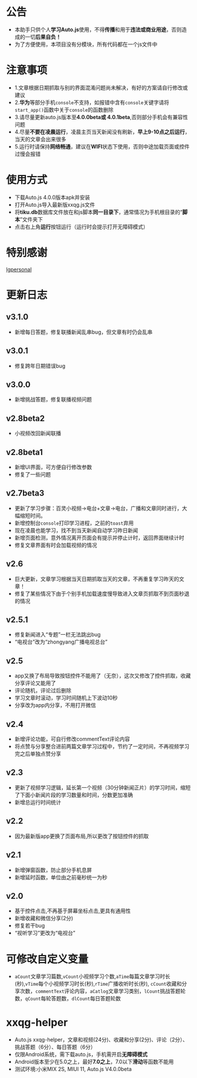 # 公告
* 本助手只供个人**学习Auto.js**使用，不得**传播**和用于**违法或商业用途**，否则造成的一切**后果自负！**
* 为了方便使用，本项目没有分模块，所有代码都在一个js文件中

# 注意事项
* 1.文章根据日期抓取与别的界面混淆问题尚未解决，有好的方案请自行修改或建议
* 2.**华为**等部分手机`console`不支持，如报错中含有`console`关键字请将`start_app()`函数中关于`console`的函数删除
* 3.请尽量更新auto.js版本至**4.0.0beta或 4.0.1beta**,否则部分手机会有兼容性问题
* 4.尽量**不要在凌晨运行**，凌晨主页当天新闻没有刷新，**早上9-10点之后运行**，当天的文章会出来很多
* 5.运行时请保持**网络畅通**，建议在**WIFI**状态下使用，否则中途加载页面或控件过慢会报错

# 使用方式 
* 下载Auto.js 4.0.0版本apk并安装
* 打开Auto.js导入最新版xxqg.js文件
* 将**tiku.db**数据库文件放在和js脚本**同一目录下**，通常情况为手机根目录的“**脚本**”文件夹下
* 点击右上角**运行**按钮运行（运行时会提示打开无障碍模式）

# 特别感谢
[lgpersonal](https://github.com/lgpersonal/LazyStudy)

# 更新日志
## v3.1.0
* 新增每日答题，修复联播新闻乱串bug，但文章有时仍会乱串
## v3.0.1
* 修复跨年日期错误bug
## v3.0.0
* 新增挑战答题，修复联播视频问题
## v2.8beta2
* 小视频改回新闻联播
## v2.8beta1
* 新增UI界面，可方便自行修改参数
* 修复了一些问题
## v2.7beta3
* 更新了学习步骤：百灵小视频->电台+文章->电台，广播和文章同时进行，大幅缩短时间。
* 新增控制台`console`打印学习进程，之前的`toast`弃用
* 现在凌晨也能学习，找不到当天新闻自动学习昨日新闻
* 新增页面检测，意外情况离开页面会有提示并停止计时，返回界面继续计时
* 修复文章界面有时会加载视频的情况
## v2.6
* 巨大更新，文章学习根据当天日期抓取当天的文章，不再重复学习昨天的文章！
* 修复了某些情况下由于个别手机加载速度慢导致进入文章页抓取不到页面秒退的情况
## v2.5.1
* 修复新闻进入“专题”一栏无法跳出bug
* “电视台”改为“zhongyang广播电视总台”
## v2.5
* app又换了布局导致按钮控件不能用了（无奈），这次又修改了控件抓取，收藏分享评论又能用了
* 评论随机，评论过后删除
* 学习文章时滚动，学习时间随机上下波动10秒
* 分享改为app内分享，不用打开微信
## v2.4
* 新增评论功能，可自行修改commentText评论内容
* 将点赞与分享整合进前两篇文章学习过程中，节约了一定时间，不再视频学习完之后单独点赞分享
## v2.3
* 更新了视频学习逻辑，延长第一个视频（30分钟新闻正片）的学习时间，缩短了下面小新闻片段的学习数量和时间，分数更加准确
* 新增总运行时间统计
## v2.2
* 因为最新版app更换了页面布局,所以更改了按钮控件的抓取
## v2.1
* 新增弹窗函数，防止部分手机息屏
* 新增延时函数，单位由之前毫秒统一为秒
## v2.0
* 基于控件点击,不再基于屏幕坐标点击,更具有通用性
* 新增收藏和微信分享(2分)
* 修复若干bug
* “视听学习”更改为“电视台”

# 可修改自定义变量
* `aCount`文章学习篇数,`vCount`小视频学习个数,`aTime`每篇文章学习时长(秒),`vTime`每个小视频学习时长(秒),`rTime`广播收听时长(秒), `cCount`收藏和分享次数，`commentText`评论内容，`aCatlog`文章学习类别，`lCount`挑战答题轮数，`qCount`每轮答题数，`dlCount`每日答题轮数

# xxqg-helper
* Auto.js xxqg-helper，文章和视频(24分)、收藏和分享(2分)、评论（2分）、挑战答题（6分）、每日答题（6分）
* 仅限Android系统，需下载auto.js，手机需开启**无障碍模式**
* Android版本至少在5.0之上，最好**7.0之上**，7.0以下**滑动**等函数不能用
* 测试环境:小米MIX 2S, MIUI 11, Auto.js V4.0.0beta
